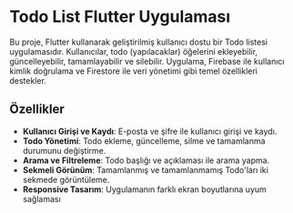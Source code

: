 # Todo List Flutter Uygulaması

Bu proje, Flutter kullanarak geliştirilmiş kullanıcı dostu bir Todo listesi uygulamasıdır. Kullanıcılar, todo (yapılacaklar) öğelerini ekleyebilir, güncelleyebilir, tamamlayabilir ve silebilir. Uygulama, Firebase ile kullanıcı kimlik doğrulama ve Firestore ile veri yönetimi gibi temel özellikleri destekler.

## Özellikler

- **Kullanıcı Girişi ve Kaydı**: E-posta ve şifre ile kullanıcı girişi ve kaydı.
- **Todo Yönetimi**: Todo ekleme, güncelleme, silme ve tamamlanma durumunu değiştirme.
- **Arama ve Filtreleme**: Todo başlığı ve açıklaması ile arama yapma.
- **Sekmeli Görünüm**: Tamamlanmış ve tamamlanmamış Todo'ları iki sekmede görüntüleme.
- **Responsive Tasarım**: Uygulamanın farklı ekran boyutlarına uyum sağlaması
